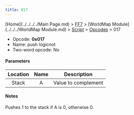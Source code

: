 ```yaml
---
title: 017
---
```


[Home](../../../../Main Page.md) > [FF7](../../../../FF7.md) > [WorldMap Module](../../../WorldMap Module.md) > [Script](../../Script.md) > [Opcodes](../Opcodes.md) > 017

-   Opcode: **0x017**
-   Name: push logicnot
-   Two-word opcode: No

#### Parameters

| Location | Name |     Description     |
|:--------:|:----:|:-------------------:|
|  Stack   |  A   | Value to complement |

#### Notes

Pushes 1 to the stack if A is 0, otherwise 0.

